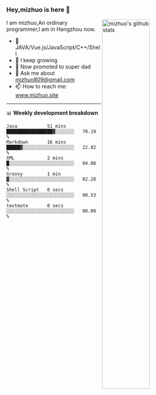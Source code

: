 ### Hey,mizhuo is here 👋

<img align="right" alt="mizhuo's github stats" width="50%" src="https://github-readme-stats.vercel.app/api?username=mizhuo&theme=tokyonight&show_icons=true">

I am mizhuo,An ordinary programmer,I am in Hangzhou now.

- 🔭 JAVA/Vue.js/JavaScript/C++/Shell
- 🌱 I keep growing
- 🤔 Now promoted to super dad
- 💬 Ask me about mizhuo809@gmail.com
- 📫 How to reach me: www.mizhuo.site

---
📊 **Weekly development breakdown**

<!--START_SECTION:waka-->

```text
Java           51 mins         █████████████████▓░░░░░░░   70.19 %
Markdown       16 mins         █████▓░░░░░░░░░░░░░░░░░░░   22.82 %
XML            2 mins          █░░░░░░░░░░░░░░░░░░░░░░░░   04.08 %
Groovy         1 min           ▓░░░░░░░░░░░░░░░░░░░░░░░░   02.28 %
Shell Script   0 secs          ░░░░░░░░░░░░░░░░░░░░░░░░░   00.53 %
textmate       0 secs          ░░░░░░░░░░░░░░░░░░░░░░░░░   00.09 %
```

<!--END_SECTION:waka-->
